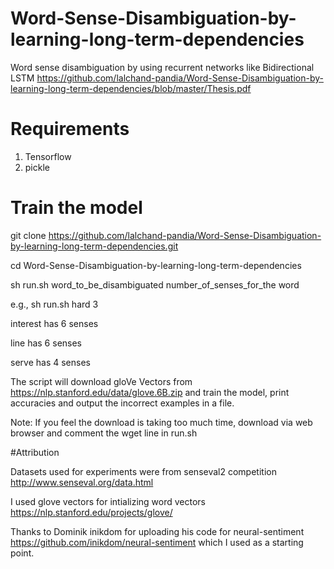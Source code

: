# Word-Sense-Disambiguation-by-learning-long-term-dependencies 
Word sense disambiguation by using recurrent networks like Bidirectional LSTM https://github.com/lalchand-pandia/Word-Sense-Disambiguation-by-learning-long-term-dependencies/blob/master/Thesis.pdf

# Requirements
 1. Tensorflow
 2. pickle

# Train the model

git clone https://github.com/lalchand-pandia/Word-Sense-Disambiguation-by-learning-long-term-dependencies.git

cd Word-Sense-Disambiguation-by-learning-long-term-dependencies

sh run.sh word_to_be_disambiguated number_of_senses_for_the word

e.g., sh run.sh hard 3

interest has 6 senses

line has 6 senses

serve has 4 senses

The script will download gloVe Vectors from https://nlp.stanford.edu/data/glove.6B.zip and train the model, print accuracies and output the incorrect examples in a file.

Note: If you feel the download is taking too much time, download via web browser and comment the wget line in run.sh

 
#Attribution

Datasets used for experiments were from senseval2 competition http://www.senseval.org/data.html

I used glove vectors for intializing word vectors https://nlp.stanford.edu/projects/glove/


Thanks to Dominik inikdom for uploading his code for neural-sentiment https://github.com/inikdom/neural-sentiment  which I used as a starting point.


